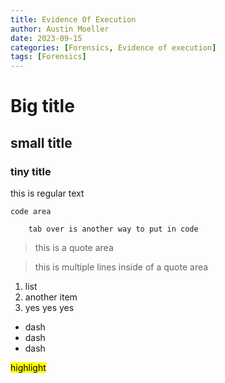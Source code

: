 ```yaml
---
title: Evidence Of Execution
author: Austin Moeller
date: 2023-09-15
categories: [Forensics, Evidence of execution]
tags: [Forensics]
---
```


# Big title 

## small title 

### tiny title 

this is regular text 

```
code area 
```

        tab over is another way to put in code 

>this is a quote area

>this is multiple lines 
>inside of a quote area 


1. list 
2. another item 
3. yes yes yes 

- dash 
- dash 
- dash 


<mark>highlight</mark>

